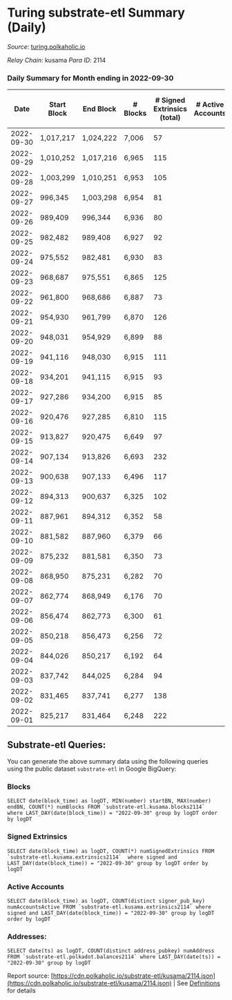 # Turing substrate-etl Summary (Daily)

_Source_: [turing.polkaholic.io](https://turing.polkaholic.io)

*Relay Chain*: kusama
*Para ID*: 2114



### Daily Summary for Month ending in 2022-09-30


| Date | Start Block | End Block | # Blocks | # Signed Extrinsics (total) | # Active Accounts | # Passive | # New | # Addresses with Balances | # Events | # Transfers | # XCM Transfers In | # XCM Transfers Out |
| ---- | ----------- | --------- | -------- | --------------------------- | ----------------- | --------- | ----- | ------------------------- | -------- | ----------- | ------------------ | ------------------- |
| 2022-09-30 | 1,017,217 | 1,024,222 | 7,006  | 57 |  |  |  | 1,640 | 36,087 | 13  | 1  | 8  |
| 2022-09-29 | 1,010,252 | 1,017,216 | 6,965  | 115 |  |  |  |  | 34,650 | 34  | 1  | 14  |
| 2022-09-28 | 1,003,299 | 1,010,251 | 6,953  | 105 |  |  |  |  | 36,171 | 21  |   | 16  |
| 2022-09-27 | 996,345 | 1,003,298 | 6,954  | 81 |  |  |  |  | 35,510 | 13  |   | 8  |
| 2022-09-26 | 989,409 | 996,344 | 6,936  | 80 |  |  |  |  | 34,744 | 22  | 9  | 18  |
| 2022-09-25 | 982,482 | 989,408 | 6,927  | 92 |  |  |  |  | 35,621 | 11  |   | 7  |
| 2022-09-24 | 975,552 | 982,481 | 6,930  | 83 |  |  |  |  | 33,485 | 13  |   | 12  |
| 2022-09-23 | 968,687 | 975,551 | 6,865  | 125 |  |  |  |  | 34,918 | 12  | 7  | 8  |
| 2022-09-22 | 961,800 | 968,686 | 6,887  | 73 |  |  |  |  | 32,423 | 6  | 8  | 5  |
| 2022-09-21 | 954,930 | 961,799 | 6,870  | 126 |  |  |  |  | 34,033 | 17  | 3  | 7  |
| 2022-09-20 | 948,031 | 954,929 | 6,899  | 88 |  |  |  | 1,631 | 32,595 | 18  | 1  | 8  |
| 2022-09-19 | 941,116 | 948,030 | 6,915  | 111 |  |  |  | 1,631 | 34,310 | 19  | 4  | 10  |
| 2022-09-18 | 934,201 | 941,115 | 6,915  | 93 |  |  |  | 1,629 | 32,465 | 12  | 1  | 5  |
| 2022-09-17 | 927,286 | 934,200 | 6,915  | 85 |  |  |  | 1,628 | 33,699 | 10  | 5  | 6  |
| 2022-09-16 | 920,476 | 927,285 | 6,810  | 115 |  |  |  | 1,626 | 32,036 | 23  | 6  | 9  |
| 2022-09-15 | 913,827 | 920,475 | 6,649  | 97 |  |  |  | 1,625 | 31,424 | 34  | 6  | 22  |
| 2022-09-14 | 907,134 | 913,826 | 6,693  | 232 |  |  |  | 1,624 | 32,859 | 143  | 4  | 27  |
| 2022-09-13 | 900,638 | 907,133 | 6,496  | 117 |  |  |  | 1,586 | 31,041 | 11  | 4  | 5  |
| 2022-09-12 | 894,313 | 900,637 | 6,325  | 102 |  |  |  |  | 30,679 | 6  | 1  | 3  |
| 2022-09-11 | 887,961 | 894,312 | 6,352  | 58 |  |  |  |  | 28,881 | 13  |   | 9  |
| 2022-09-10 | 881,582 | 887,960 | 6,379  | 66 |  |  |  |  | 30,583 | 9  | 2  | 4  |
| 2022-09-09 | 875,232 | 881,581 | 6,350  | 73 |  |  |  |  | 28,956 | 10  |   | 7  |
| 2022-09-08 | 868,950 | 875,231 | 6,282  | 70 |  |  |  | 1,581 | 30,372 | 9  | 1  | 8  |
| 2022-09-07 | 862,774 | 868,949 | 6,176  | 70 |  |  |  | 1,581 | 28,517 | 9  | 4  | 3  |
| 2022-09-06 | 856,474 | 862,773 | 6,300  | 61 |  |  |  |  | 30,154 | 8  | 1  | 5  |
| 2022-09-05 | 850,218 | 856,473 | 6,256  | 72 |  |  |  |  | 28,517 | 11  | 1  | 8  |
| 2022-09-04 | 844,026 | 850,217 | 6,192  | 64 |  |  |  |  | 28,275 | 5  |   | 3  |
| 2022-09-03 | 837,742 | 844,025 | 6,284  | 94 |  |  |  |  | 29,928 | 8  | 2  | 7  |
| 2022-09-02 | 831,465 | 837,741 | 6,277  | 138 |  |  |  |  | 28,610 | 21  | 4  | 16  |
| 2022-09-01 | 825,217 | 831,464 | 6,248  | 222 |  |  |  |  | 30,635 | 34  | 10  | 22  |

## Substrate-etl Queries:
You can generate the above summary data using the following queries using the public dataset `substrate-etl` in Google BigQuery:


### Blocks
```
SELECT date(block_time) as logDT, MIN(number) startBN, MAX(number) endBN, COUNT(*) numBlocks FROM `substrate-etl.kusama.blocks2114`  where LAST_DAY(date(block_time)) = "2022-09-30" group by logDT order by logDT
```


### Signed Extrinsics
```
SELECT date(block_time) as logDT, COUNT(*) numSignedExtrinsics FROM `substrate-etl.kusama.extrinsics2114`  where signed and LAST_DAY(date(block_time)) = "2022-09-30" group by logDT order by logDT
```


### Active Accounts
```
SELECT date(block_time) as logDT, COUNT(distinct signer_pub_key) numAccountsActive FROM `substrate-etl.kusama.extrinsics2114` where signed and LAST_DAY(date(block_time)) = "2022-09-30" group by logDT order by logDT
```


### Addresses:
```
SELECT date(ts) as logDT, COUNT(distinct address_pubkey) numAddress FROM `substrate-etl.polkadot.balances2114` where LAST_DAY(date(ts)) = "2022-09-30" group by logDT
```



Report source: [https://cdn.polkaholic.io/substrate-etl/kusama/2114.json](https://cdn.polkaholic.io/substrate-etl/kusama/2114.json) | See [Definitions](/DEFINITIONS.md) for details
